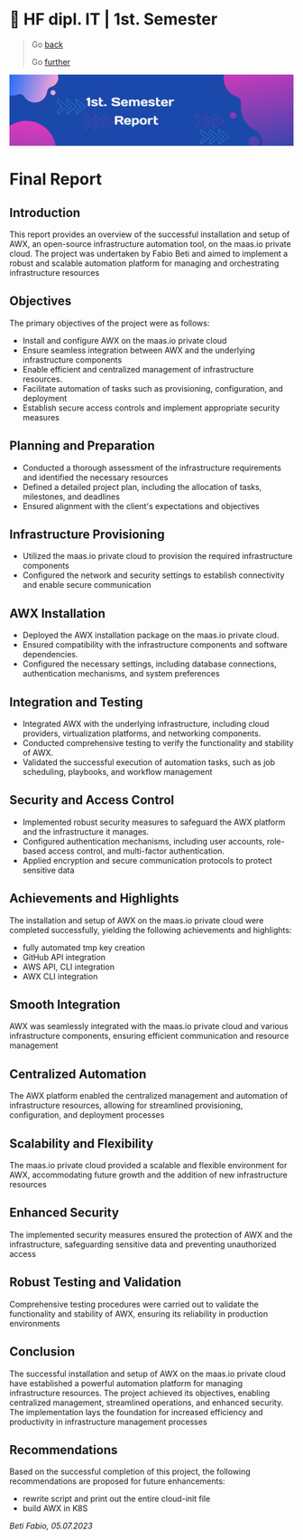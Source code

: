 # :ticket: HF dipl. IT | 1st. Semester

> Go [back](/pages/testing.md)
>
> Go [further](/pages/report.md)

![Banner](/img/banner6.png)

# Final Report

## Introduction

This report provides an overview of the successful installation and setup of AWX, an open-source infrastructure automation tool, on the maas.io private cloud. The project was undertaken by Fabio Beti and aimed to implement a robust and scalable automation platform for managing and orchestrating infrastructure resources

## Objectives

The primary objectives of the project were as follows:

-   Install and configure AWX on the maas.io private cloud
- Ensure seamless integration between AWX and the underlying infrastructure components
- Enable efficient and centralized management of infrastructure resources.
- Facilitate automation of tasks such as provisioning, configuration, and deployment
- Establish secure access controls and implement appropriate security measures

## Planning and Preparation

-   Conducted a thorough assessment of the infrastructure requirements and identified the necessary resources
- Defined a detailed project plan, including the allocation of tasks, milestones, and deadlines
- Ensured alignment with the client's expectations and objectives

## Infrastructure Provisioning

- Utilized the maas.io private cloud to provision the required infrastructure components
- Configured the network and security settings to establish connectivity and enable secure communication

## AWX Installation

-  Deployed the AWX installation package on the maas.io private cloud.
- Ensured compatibility with the infrastructure components and software dependencies.
- Configured the necessary settings, including database connections, authentication mechanisms, and system preferences

## Integration and Testing

- Integrated AWX with the underlying infrastructure, including cloud providers, virtualization platforms, and networking components.
- Conducted comprehensive testing to verify the functionality and stability of AWX.
- Validated the successful execution of automation tasks, such as job scheduling, playbooks, and workflow management

## Security and Access Control

- Implemented robust security measures to safeguard the AWX platform and the infrastructure it manages.
- Configured authentication mechanisms, including user accounts, role-based access control, and multi-factor authentication.
- Applied encryption and secure communication protocols to protect sensitive data

## Achievements and Highlights

The installation and setup of AWX on the maas.io private cloud were completed successfully, yielding the following achievements and highlights:

- fully automated tmp key creation
- GitHub API integration
- AWS API, CLI integration
- AWX CLI integration


## Smooth Integration

AWX was seamlessly integrated with the maas.io private cloud and various infrastructure components, ensuring efficient communication and resource management

## Centralized Automation

The AWX platform enabled the centralized management and automation of infrastructure resources, allowing for streamlined provisioning, configuration, and deployment processes

## Scalability and Flexibility

The maas.io private cloud provided a scalable and flexible environment for AWX, accommodating future growth and the addition of new infrastructure resources

## Enhanced Security

The implemented security measures ensured the protection of AWX and the infrastructure, safeguarding sensitive data and preventing unauthorized access

## Robust Testing and Validation

Comprehensive testing procedures were carried out to validate the functionality and stability of AWX, ensuring its reliability in production environments

## Conclusion

The successful installation and setup of AWX on the maas.io private cloud have established a powerful automation platform for managing infrastructure resources. The project achieved its objectives, enabling centralized management, streamlined operations, and enhanced security. The implementation lays the foundation for increased efficiency and productivity in infrastructure management processes

## Recommendations

Based on the successful completion of this project, the following recommendations are proposed for future enhancements:

- rewrite script and print out the entire cloud-init file
- build AWX in K8S

*Beti Fabio, 05.07.2023*
